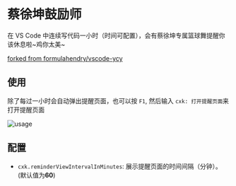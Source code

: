 # 蔡徐坤鼓励师

在 VS Code 中连续写代码一小时（时间可配置），会有蔡徐坤专属篮球舞提醒你该休息啦~鸡你太美~

[forked from formulahendry/vscode-ycy](https://github.com/formulahendry/vscode-ycy)

## 使用

除了每过一小时会自动弹出提醒页面，也可以按 `F1`, 然后输入 `cxk: 打开提醒页面`来打开提醒页面

![usage](images/usage.png)

## 配置

* `cxk.reminderViewIntervalInMinutes`: 展示提醒页面的时间间隔（分钟）。 (默认值为**60**)

